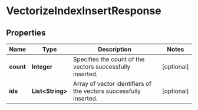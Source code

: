 

# VectorizeIndexInsertResponse


## Properties

| Name | Type | Description | Notes |
|------------ | ------------- | ------------- | -------------|
|**count** | **Integer** | Specifies the count of the vectors successfully inserted. |  [optional] |
|**ids** | **List&lt;String&gt;** | Array of vector identifiers of the vectors successfully inserted. |  [optional] |



